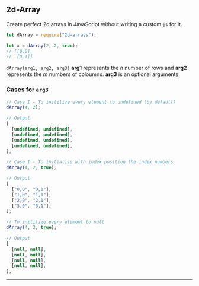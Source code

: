 ## 2d-Array

Create perfect 2d arrays in JavaScript without writing a custom `js` for it.

```js
let dArray = require("2d-arrays");

let x = dArray(2, 2, true);
// [[0,0],
//  [0,1]]
```

`dArray(arg1, arg2, arg3)` **arg1** represents the _n_ number of rows and **arg2** represents the _m_ numbers of coloumns. **arg3** is an optional arguments.

### Cases for `arg3`

```js
// Case I - To initilize every element to undefined (by default)
dArray(4, 2);

// Output
[
  [undefined, undefined],
  [undefined, undefined],
  [undefined, undefined],
  [undefined, undefined],
];
```

```js
// Case I - To initialize with index position the index numbers
dArray(4, 2, true);

// Output
[
  ["0,0", "0,1"],
  ["1,0", "1,1"],
  ["2,0", "2,1"],
  ["3,0", "3,1"],
];
```

```js
// To initilize every element to null
dArray(4, 2, true);

// Output
[
  [null, null],
  [null, null],
  [null, null],
  [null, null],
];
```

---
